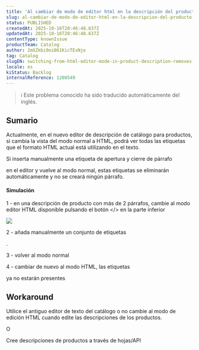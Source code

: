 ```yaml
---
title: 'Al cambiar de modo de editor html en la descripción del producto se eliminan las etiquetas <p>.'
slug: al-cambiar-de-modo-de-editor-html-en-la-descripcion-del-producto-se-eliminan-las-etiquetas-p
status: PUBLISHED
createdAt: 2025-10-16T20:46:48.637Z
updatedAt: 2025-10-16T20:46:48.637Z
contentType: knownIssue
productTeam: Catalog
author: 2mXZkbi0oi061KicTExNjo
tag: Catalog
slugEN: switching-from-html-editor-mode-in-product-description-removes-p-tags
locale: es
kiStatus: Backlog
internalReference: 1208549
---
```


>ℹ️ Este problema conocido ha sido traducido automáticamente del inglés.

## Sumario


Actualmente, en el nuevo editor de descripción de catálogo para productos, si cambia la vista del modo normal a HTML, podrá ver todas las etiquetas que el formato HTML actual está utilizando en el texto.

Si inserta manualmente una etiqueta de apertura y cierre de párrafo <p></p> en el editor y vuelve al modo normal, estas etiquetas se eliminarán automáticamente y no se creará ningún párrafo.


#### Simulación


1 - en una descripción de producto con más de 2 párrafos, cambie al modo editor HTML disponible pulsando el botón </> en la parte inferior

 ![](https://vtexhelp.zendesk.com/attachments/token/4WtexfuFAhq9kNA6yCac7kXeS/?name=image.png)

2 - añada manualmente un conjunto de etiquetas <p> </p>.

3 - volver al modo normal

4 - cambiar de nuevo al modo HTML, las etiquetas <p> ya no estarán presentes

## Workaround


Utilice el antiguo editor de texto del catálogo o no cambie al modo de edición HTML cuando edite las descripciones de los productos.

O

Cree descripciones de productos a través de hojas/API



